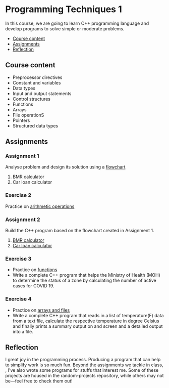 # Programming Techniques 1
In this course, we are going to learn C++ programming language and develop programs to solve simple or moderate problems.

- [Course content](#course-content)
- [Assignments](#assignments)
- [Reflection](#reflection)

## Course content
- Preprocessor directives
- Constant and variables
- Data types
- Input and output statements
- Control structures
- Functions
- Arrays
- File operationS
- Pointers
- Structured data types

## Assignments
### Assignment 1
Analyse problem and design its solution using a [flowchart](https://github.com/Yuylam/semester-1/blob/6bb359be888c374f23b2671ea579c3059f7c11ef/programming-techniques-1/Assignment%201%20GOE%20JIE%20YING%20LAM%20YOKE%20YU.pdf)
1. BMR calculator
2. Car loan calculator

### Exercise 2
Practice on [arithmetic operations](https://github.com/Yuylam/semester-1/blob/e9dcfcebc4da5363b4a3f7d7f6d92f8acaeaea12/programming-techniques-1/Exercise%202%20LAM%20YOKE%20YU.cpp)

### Assignment 2
Build the C++ program based on the flowchart created in Assignment 1.
1. [BMR calculator](https://github.com/Yuylam/semester-1/blob/e9dcfcebc4da5363b4a3f7d7f6d92f8acaeaea12/programming-techniques-1/Assignment%202%20Set%201%20GOE%20JIE%20YING%20LAM%20YOKE%20YU.cpp)
2. [Car loan calculator](https://github.com/Yuylam/semester-1/blob/e9dcfcebc4da5363b4a3f7d7f6d92f8acaeaea12/programming-techniques-1/Assignment%202%20Set%202%20GOE%20JIE%20YING%20LAM%20YOKE%20YU.cpp)

### Exercise 3
- Practice on [functions](https://github.com/Yuylam/semester-1/blob/e9dcfcebc4da5363b4a3f7d7f6d92f8acaeaea12/programming-techniques-1/Exercise%203%20LAM%20YOKE%20YU.cpp)
- Write a complete C++ program that helps the Ministry of Health (MOH) to determine the status of a zone by calculating the number of active cases for COVID 19.

### Exercise 4
- Practice on [arrays and files](https://github.com/Yuylam/semester-1/blob/fb9c2017b994b064598d63cfe1caf2e2da9ac019/programming-techniques-1/Exercise%204%20LAM%20YOKE%20YU.cpp)
- Write a complete C++ program that reads in a list of temperature(F) data from a text file, calculate the respective temperature in degree Celsius and finally prints a summary output on and screen and a detailed output into a file.

## Reflection
I great joy in the programming process. Producing a program that can help to simplify work is so much fun. Beyond the assignments we tackle in class, , I've also wrote some programs for stuffs that interest me. Some of these projects are housed in the random-projects repository, while others may not be—feel free to check them out! 
